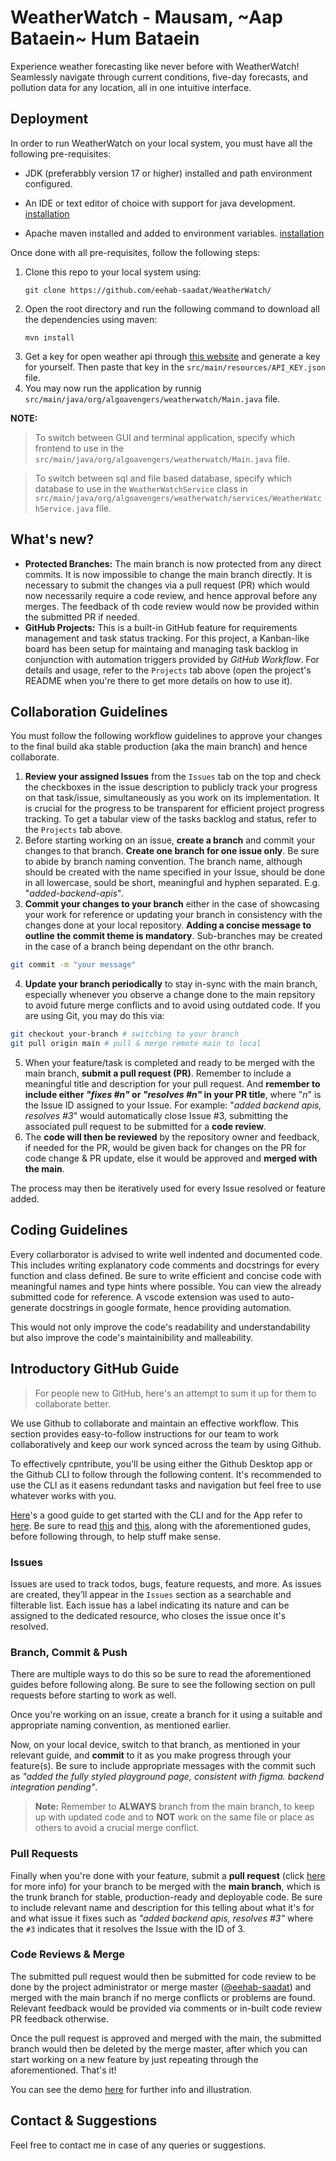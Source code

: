 # WeatherWatch - Mausam, ~Aap Bataein~ Hum Bataein
Experience weather forecasting like never before with WeatherWatch! Seamlessly navigate through current conditions, five-day forecasts, and pollution data for any location, all in one intuitive interface. 
## Deployment
In order to run WeatherWatch on your local system, you must have all the following pre-requisites:
- JDK (preferabbly version 17 or higher) installed and path environment configured.

- An IDE or text editor of choice with support for java development. [installation](https://www.oracle.com/java/technologies/downloads/#jdk22-windows)

- Apache maven installed and added to environment variables. [installation](https://maven.apache.org/download.cgi)

Once done with all pre-requisites, follow the following steps:
1. Clone this repo to your local system using:
   ```shell
   git clone https://github.com/eehab-saadat/WeatherWatch/
   ```
2. Open the root directory and run the following command to download all the dependencies using maven:
   ```shell
   mvn install
   ```
3. Get a key for open weather api through [this website](https://openweathermap.org/appid) and generate a key for yourself. Then paste that key in the ```src/main/resources/API_KEY.json``` file.
4. You may now run the application by runnig ```src/main/java/org/algoavengers/weatherwatch/Main.java``` file.

**NOTE:** 
> To switch between GUI and terminal application, specify which frontend to use in the ```src/main/java/org/algoavengers/weatherwatch/Main.java``` file.

> To switch between sql and file based database, specify which database to use in the ```WeatherWatchService``` class in ```src/main/java/org/algoavengers/weatherwatch/services/WeatherWatchService.java``` file.
## What's new?
- **Protected Branches:** The main branch is now protected from any direct commits. It is now impossible to change the main branch directly. It is necessary to submit the changes via a pull request (PR) which would now necessarily require a code review, and hence approval before any merges. The feedback of th code review would now be provided within the submitted PR if needed.
-  **GitHub Projects:** This is a built-in GitHub feature for requirements management and task status tracking. For this project, a Kanban-like board has been setup for maintaing and managing task backlog in conjunction with automation triggers provided by *GitHub Workflow*. For details and usage, refer to the `Projects` tab above (open the project's README when you're there to get more details on how to use it).

## Collaboration Guidelines

You must follow the following workflow guidelines to approve your changes to the final build aka stable production (aka the main branch) and hence collaborate.

1. **Review your assigned Issues** from the `Issues` tab on the top and check the checkboxes in the issue description to publicly track your progress on that task/issue, simultaneously as you work on its implementation. It is crucial for the progress to be transparent for efficient project progress tracking. To get a tabular view of the tasks backlog and status, refer to the `Projects` tab above.
2. Before starting working on an issue, **create a branch** and commit your changes to that branch. **Create one branch for one issue only**. Be sure to abide by branch naming convention. The branch name, although should be created with the name specified in your Issue, should be done in all lowercase, sould be short, meaningful and hyphen separated. E.g. "*added-backend-apis*".
3. **Commit your changes to your branch** either in the case of showcasing your work for reference or updating your branch in consistency with the changes done at your local repository. **Adding a concise message to outline the commit theme is mandatory**. Sub-branches may be created in the case of a branch being dependant on the othr branch.
```sh
git commit -m "your message"
```
4. **Update your branch periodically** to stay in-sync with the main branch, especially whenever you observe a change done to the main repsitory to avoid future merge conflicts and to avoid using outdated code. If you are using Git, you may do this via:
```sh
git checkout your-branch # switching to your branch
git pull origin main # pull & merge remote main to local 
```
5. When your feature/task is completed and ready to be merged with the main branch, **submit a pull request (PR)**. Remember to include a meaningful title and description for your pull request. And **remember to include either *"fixes #n"* or *"resolves #n"* in your PR title**, where "*n*" is the Issue ID assigned to your Issue. For example: "*added backend apis, resolves #3*" would automatically close Issue #3, submitting the associated pull request to be submitted for a **code review**.
6. The **code will then be reviewed** by the repository owner and feedback, if needed for the PR, would be given back for changes on the PR for code change & PR update, else it would be approved and **merged with the main**.

The process may then be iteratively used for every Issue resolved or feature added. 

## Coding Guidelines
Every collarborator is advised to write well indented and documented code. This includes writing explanatory code comments and docstrings for every function and class defined. Be sure to write efficient and concise code with meaningful names and type hints where possible. You can view the already submitted code for reference. A vscode extension was used to auto-generate docstrings in google formate, hence providing automation.

This would not only improve the code's readability and understandability but also improve the code's maintainibility and malleability.

## Introductory GitHub Guide
> For people new to GitHub, here's an attempt to sum it up for them to collaborate better.

We use Github to collaborate and maintain an effective workflow. This section provides easy-to-follow instructions for our team to work collaboratively and keep our work synced across the team by using Github.

To effectively cpntribute, you'll be using either the Github Desktop app or the Github CLI to follow through the following content. It's recommended to use the CLI as it easens redundant tasks and navigation but feel free to use whatever works with you.

[Here](https://uoftcoders.github.io/studyGroup/lessons/git/collaboration/lesson/)'s a good guide to get started with the CLI and for the App refer to [here](https://docs.github.com/en/desktop/contributing-and-collaborating-using-github-desktop). Be sure to read [this](https://www.freecodecamp.org/news/how-to-use-git-and-github-in-a-team-like-a-pro/) and [this](https://medium.com/@jonathanmines/the-ultimate-github-collaboration-guide-df816e98fb67), along with the aforementioned gudes, before following through, to help stuff make sense.

### Issues
Issues are used to track todos, bugs, feature requests, and more. As issues are created, they’ll appear in the `Issues` section as a searchable and filterable list. Each issue has a label indicating its nature and can be assigned to the dedicated resource, who closes the issue once it's resolved.

### Branch, Commit & Push
There are multiple ways to do this so be sure to read the aforementioned guides before following along. Be sure to see the following section on pull requests before starting to work as well.

Once you're working on an issue, create a branch for it using a suitable and appropriate naming convention, as mentioned earlier.

Now, on your local device, switch to that branch, as mentioned in your relevant guide, and **commit** to it as you make progress through your feature(s). Be sure to include appropriate messages with the commit such as *"added the fully styled playground page, consistent with figma. backend integration pending"*. 

> **Note:** Remember to **ALWAYS** branch from the main branch, to keep up with updated code and to **NOT** work on the same file or place as others to avoid a crucial merge conflict.

### Pull Requests
Finally when you're done with your feature, submit a **pull request** (click [here](https://docs.github.com/en/pull-requests/collaborating-with-pull-requests/proposing-changes-to-your-work-with-pull-requests/about-pull-requests) for more info) for your branch to be merged with the **main branch**, which is the trunk branch for stable, production-ready and deployable code. Be sure to include relevant name and description for this telling about what it's for and what issue it fixes such as *"added backend apis, resolves #3"* where the `#3` indicates that it resolves the Issue with the ID of 3. 

### Code Reviews & Merge
The submitted pull request would then be submitted for code review to be done by the project administrator or merge master ([@eehab-saadat](https://github.com/eehab-saadat)) and merged with the main branch if no merge conflicts or problems are found. Relevant feedback would be provided via comments or in-built code review PR feedback otherwise.

Once the pull request is approved and merged with the main, the submitted branch would then be deleted by the merge master, after which you can start working on a new feature by just repeating through the aforementioned. That's it!

You can see the demo [here](https://medium.com/@jonathanmines/the-ultimate-github-collaboration-guide-df816e98fb67) for further info and illustration.

## Contact & Suggestions
Feel free to contact me in case of any queries or suggestions.
